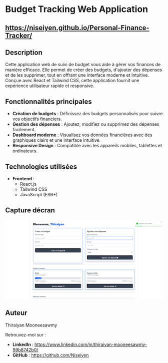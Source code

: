 # Budget Tracking Web Application

## https://niseiyen.github.io/Personal-Finance-Tracker/

## Description
Cette application web de suivi de budget vous aide à gérer vos finances de manière efficace. Elle permet de créer des budgets, d'ajouter des dépenses et de les supprimer, tout en offrant une interface moderne et intuitive. Conçue avec React et Tailwind CSS, cette application fournit une expérience utilisateur rapide et responsive.

## Fonctionnalités principales
- **Création de budgets** : Définissez des budgets personnalisés pour suivre vos objectifs financiers.
- **Gestion des dépenses** : Ajoutez, modifiez ou supprimez des dépenses facilement.
- **Dashboard moderne** : Visualisez vos données financières avec des graphiques clairs et une interface intuitive.
- **Responsive Design** : Compatible avec les appareils mobiles, tablettes et ordinateurs.

## Technologies utilisées
- **Frontend** :
  - React.js
  - Tailwind CSS
  - JavaScript (ES6+)

## Capture décran
![Preview](src/assets/Preview.png)

## Auteur
Thiraiyan Mooneesawmy

Retrouvez-moi sur :
- **LinkedIn** : https://www.linkedin.com/in/thiraiyan-mooneesawmy-99b8742b0/
- **GitHub** : https://github.com/Niseiyen


